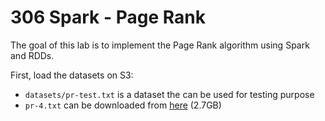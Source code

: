 # 306 Spark - Page Rank

The goal of this lab is to implement the Page Rank algorithm using Spark and RDDs.

First, load the datasets on S3:

- ```datasets/pr-test.txt``` is a dataset the can be used for testing purpose
- ```pr-4.txt``` can be downloaded from [here](https://big.csr.unibo.it/downloads/bigdata/pr-4.txt) (2.7GB)